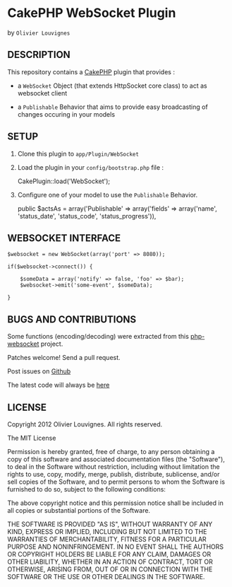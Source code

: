 # CakePHP WebSocket Plugin
by `Olivier Louvignes`


## DESCRIPTION

This repository contains a [CakePHP](https://github.com/cakephp) plugin that provides :

* a `WebSocket` Object (that extends HttpSocket core class) to act as websocket client

* a `Publishable` Behavior that aims to provide easy broadcasting of changes occuring in your models


## SETUP

1. Clone this plugin to `app/Plugin/WebSocket`
2. Load the plugin in your `config/bootstrap.php` file :

	CakePlugin::load('WebSocket');

3. Configure one of your model to use the `Publishable` Behavior.

	public $actsAs = array('Publishable' => array('fields' => array('name', 'status_date', 'status_code', 'status_progress')),


## WEBSOCKET INTERFACE

	$websocket = new WebSocket(array('port' => 8080));

	if($websocket->connect()) {

		$someData = array('notify' => false, 'foo' => $bar);
		$websocket->emit('some-event', $someData);

	}

## BUGS AND CONTRIBUTIONS

Some functions (encoding/decoding) were extracted from this [php-websocket](https://github.com/lemmingzshadow/php-websocket) project.

Patches welcome! Send a pull request.

Post issues on [Github](http://github.com/mgcrea/cake_websocket/issues)

The latest code will always be [here](http://github.com/mgcrea/cake_websocket)


## LICENSE

Copyright 2012 Olivier Louvignes. All rights reserved.

The MIT License

Permission is hereby granted, free of charge, to any person obtaining a copy of this software and associated documentation files (the "Software"), to deal in the Software without restriction, including without limitation the rights to use, copy, modify, merge, publish, distribute, sublicense, and/or sell copies of the Software, and to permit persons to whom the Software is furnished to do so, subject to the following conditions:

The above copyright notice and this permission notice shall be included in all copies or substantial portions of the Software.

THE SOFTWARE IS PROVIDED "AS IS", WITHOUT WARRANTY OF ANY KIND, EXPRESS OR IMPLIED, INCLUDING BUT NOT LIMITED TO THE WARRANTIES OF MERCHANTABILITY, FITNESS FOR A PARTICULAR PURPOSE AND NONINFRINGEMENT. IN NO EVENT SHALL THE AUTHORS OR COPYRIGHT HOLDERS BE LIABLE FOR ANY CLAIM, DAMAGES OR OTHER LIABILITY, WHETHER IN AN ACTION OF CONTRACT, TORT OR OTHERWISE, ARISING FROM, OUT OF OR IN CONNECTION WITH THE SOFTWARE OR THE USE OR OTHER DEALINGS IN THE SOFTWARE.
